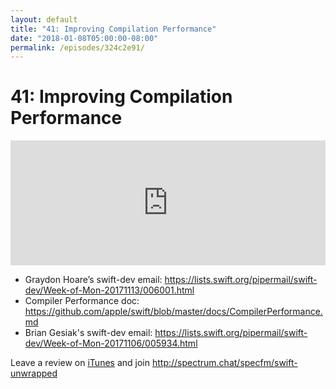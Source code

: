 ```yaml
---
layout: default
title: "41: Improving Compilation Performance"
date: "2018-01-08T05:00:00-08:00"
permalink: /episodes/324c2e91/
---
```


# 41: Improving Compilation Performance

<iframe frameBorder="0" height="200px" scrolling="no" seamless src="https://player.simplecast.com/d3ee70a2-1165-4329-8998-b82296006fe0" width="100%"></iframe>

- Graydon Hoare’s swift-dev email: https://lists.swift.org/pipermail/swift-dev/Week-of-Mon-20171113/006001.html
- Compiler Performance doc: https://github.com/apple/swift/blob/master/docs/CompilerPerformance.md
- Brian Gesiak's swift-dev email: https://lists.swift.org/pipermail/swift-dev/Week-of-Mon-20171106/005934.html

Leave a review on [iTunes](https://itunes.apple.com/us/podcast/swift-unwrapped/id1209817203?mt=2) and join http://spectrum.chat/specfm/swift-unwrapped
